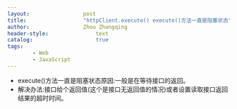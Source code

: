 ```yaml
---
layout:					post
title:					"httpClient.execute() execute()方法一直是阻塞状态"
author:					Zhou Zhongqing
header-style:				text
catalog:					true
tags:
		- Web
		- JavaScript
---
```

- execute()方法一直是阻塞状态原因:一般是在等待接口的返回。
- 解决办法:接口给个返回值(这个是接口无返回值的情况)或者设置读取接口返回结果的超时时间。